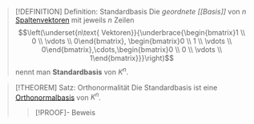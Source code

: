 > [!DEFINITION] Definition: Standardbasis
> Die *geordnete [[Basis]]* von $n$ [Spaltenvektoren](Spaltenvektor.md) mit jeweils $n$ Zeilen
> $$\left(\underset{n\text{ Vektoren}}{\underbrace{\begin{bmatrix}1 \\ 0 \\ \vdots \\ 0\end{bmatrix}, \begin{bmatrix}0 \\ 1 \\ \vdots \\ 0\end{bmatrix},\cdots,\begin{bmatrix}0 \\ 0 \\ \vdots \\ 1\end{bmatrix}}}\right)$$
> nennt man **Standardbasis** von $K^n$.

> [!THEOREM] Satz: Orthonormalität
> Die Standardbasis ist eine [Orthonormalbasis](../Abstrakte%20lineare%20Algebra/Basis/Orthonormalbasis.md) von $K^n$.
> > [!PROOF]- Beweis